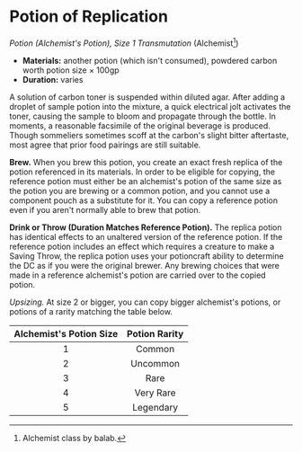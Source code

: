 # Potion of Replication

_Potion (Alchemist's Potion), Size 1 Transmutation_ (Alchemist[^🧪])

- **Materials:** another potion (which isn't consumed), powdered carbon worth potion size × 100gp
- **Duration:** varies

A solution of carbon toner is suspended within diluted agar. After adding a droplet of sample potion into the mixture, a quick electrical jolt activates the toner, causing the sample to bloom and propagate through the bottle. In moments, a reasonable facsimile of the original beverage is produced. Though sommeliers sometimes scoff at the carbon's slight bitter aftertaste, most agree that prior food pairings are still suitable.

**Brew.** When you brew this potion, you create an exact fresh replica of the potion referenced in its materials. In order to be eligible for copying, the reference potion must either be an alchemist's potion of the same size as the potion you are brewing or a common potion, and you cannot use a component pouch as a substitute for it. You can copy a reference potion even if you aren't normally able to brew that potion.

**Drink or Throw (Duration Matches Reference Potion).** The replica potion has identical effects to an unaltered version of the reference potion. If the reference potion includes an effect which requires a creature to make a Saving Throw, the replica potion uses your potioncraft ability to determine the DC as if you were the original brewer. Any brewing choices that were made in a reference alchemist's potion are carried over to the copied potion.

_Upsizing._ At size 2 or bigger, you can copy bigger alchemist's potions, or potions of a rarity matching the table below.

| Alchemist's Potion Size | Potion Rarity |
|:-:|:---------:|
| 1 |   Common  |
| 2 |  Uncommon |
| 3 |    Rare   |
| 4 | Very Rare |
| 5 | Legendary |

[^🧪]: Alchemist class by balab.
